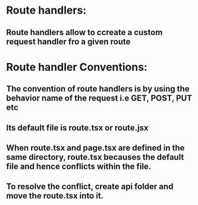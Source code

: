 # Route handlers:
## Route handlers allow to ccreate a custom request handler fro a given route

# Route handler Conventions:
## The convention of route handlers is by using the behavior name of the request i.e GET, POST, PUT etc
## Its default file is route.tsx or route.jsx
## When route.tsx and page.tsx are defined in the same directory, route.tsx becauses the default file and hence conflicts within the file.
## To resolve the conflict, create api folder and move the route.tsx into it.
